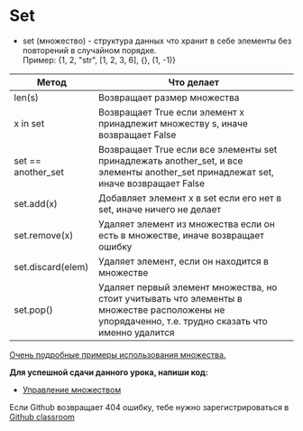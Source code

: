 # Set 
- set (множество) - структура данных что хранит в себе элементы без повторений в случайном порядке.    
Пример: {1, 2, "str", [1, 2, 3, 6], {}, (1, -1)}


| Метод  | Что делает  |
|---|---|
| len(s)  | Возвращает размер множества |
| x in set  | Возвращает True если элемент x принадлежит множеству s, иначе возвращает False |
| set == another_set  | Возвращает True если все элементы set принадлежать another_set, и все элементы another_set принадлежат set, иначе возвращает False  |
| set.add(x) | Добавляет элемент x в set если его нет в set, иначе ничего не делает |
| set.remove(x)  | Удаляет элемент из множества если он есть в множестве, иначе возвращает ошибку  |
| set.discard(elem)  | Удаляет элемент, если он находится в множестве |
| set.pop()  | Удаляет первый элемент множества, но стоит учитывать что элементы в множестве расположены не упорядаченно, т.е. трудно сказать что именно удалится |


<a href="https://www.programiz.com/python-programming/set" target="_blank">Очень подробные примеры использования множества.</a>   


**Для успешной сдачи данного урока, напиши код:** 

- <a href="https://github.com/alem-classroom/student-python-introduction-{GITHUB_LOGIN}/blob/master/sets/sets.py" class="repo-button">Управление множеством</a>   

Если Github возвращает 404 ошибку, тебе нужно зарегистрироваться в <a href="https://classroom.github.com/a/c9J3nA9U">Github classroom</a>   



